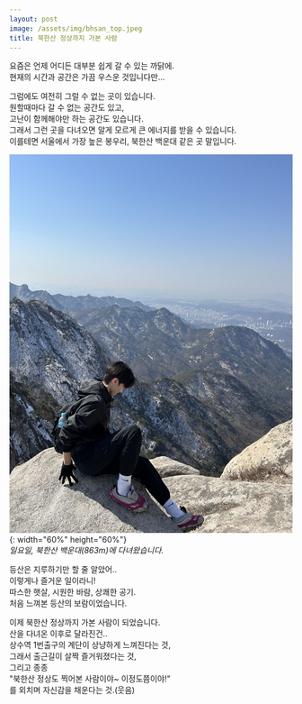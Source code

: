 ```yaml
---
layout: post
image: /assets/img/bhsan_top.jpeg
title: 북한산 정상까지 가본 사람
---
```


요즘은 언제 어디든 대부분 쉽게 갈 수 있는 까닭에.  
현재의 시간과 공간은 가끔 우스운 것입니다만...  

그럼에도 여전히 그럴 수 없는 곳이 있습니다.  
원할때마다 갈 수 없는 공간도 있고,  
고난이 함께해야만 하는 공간도 있습니다.  
그래서 그런 곳을 다녀오면 알게 모르게 큰 에너지를 받을 수 있습니다.  
이를테면 서울에서 가장 높은 봉우리, 북한산 백운대 같은 곳 말입니다.  


![title](/assets/img/bhsan_top.jpeg){: width="60%" height="60%"}  
*일요일, 북한산 백운대(863m)에 다녀왔습니다.*  

등산은 지루하기만 할 줄 알았어..  
이렇게나 즐거운 일이라니!  
따스한 햇살, 시원한 바람, 상쾌한 공기.  
처음 느껴본 등산의 보람이었습니다.  

이제 북한산 정상까지 가본 사람이 되었습니다.  
산을 다녀온 이후로 달라진건..  
상수역 1번출구의 계단이 상냥하게 느껴진다는 것,  
그래서 출근길이 살짝 즐거워졌다는 것,  
그리고 종종  
"북한산 정상도 찍어본 사람이야~ 이정도쯤이야!"  
를 외치며 자신감을 채운다는 것.(웃음)  
